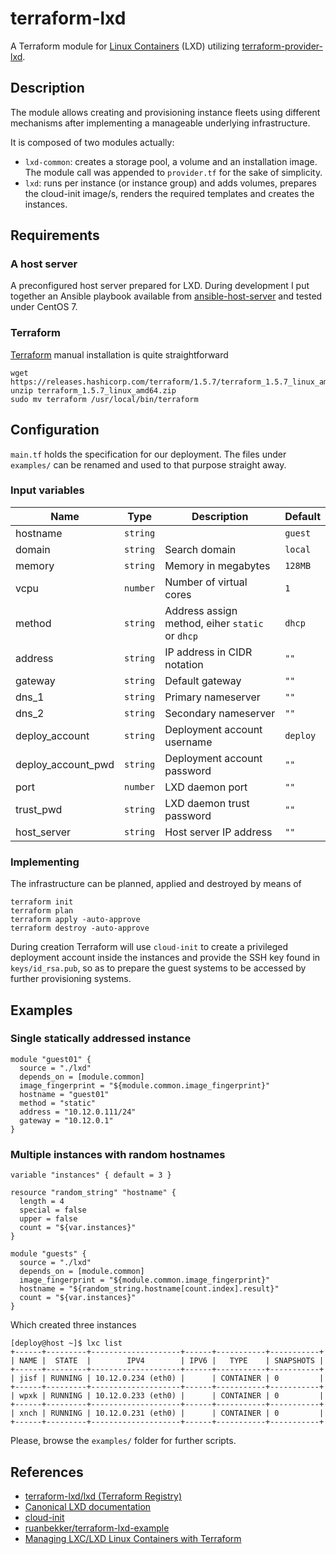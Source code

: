 # terraform-lxd

A Terraform module for [Linux Containers](https://github.com/canonical/lxd/)
(LXD) utilizing
[terraform-provider-lxd](https://github.com/terraform-lxd/terraform-provider-lxd).

## Description

The module allows creating and provisioning instance fleets using
different mechanisms after implementing a manageable underlying infrastructure.

It is composed of two modules actually:

* `lxd-common`: creates a storage pool, a volume and an installation image. The
module call was appended to `provider.tf` for the sake of simplicity.
* `lxd`: runs per instance (or instance group) and adds volumes, prepares the
cloud-init image/s, renders the required templates and creates the instances.

## Requirements

### A host server

A preconfigured host server prepared for LXD. During development I put
together an Ansible playbook available from
[ansible-host-server](https://github.com/jordibalcellss/ansible-host-server/)
and tested under CentOS 7.

### Terraform

[Terraform](https://www.terraform.io/) manual installation is quite
straightforward

```
wget https://releases.hashicorp.com/terraform/1.5.7/terraform_1.5.7_linux_amd64.zip
unzip terraform_1.5.7_linux_amd64.zip
sudo mv terraform /usr/local/bin/terraform
```

## Configuration

`main.tf` holds the specification for our deployment. The files under
`examples/` can be renamed and used to that purpose straight away.

### Input variables

| Name | Type | Description | Default |
| - | - | - | - |
| hostname | `string` | | `guest` |
| domain | `string` | Search domain | `local` |
| memory | `string` | Memory in megabytes | `128MB` |
| vcpu | `number` | Number of virtual cores | `1` |
| method | `string` | Address assign method, eiher `static` or `dhcp` | `dhcp` |
| address | `string` | IP address in CIDR notation | `""` |
| gateway | `string` | Default gateway | `""` |
| dns_1 | `string` | Primary nameserver | `""` |
| dns_2 | `string` | Secondary nameserver | `""` |
| deploy_account | `string` | Deployment account username | `deploy` |
| deploy_account_pwd | `string` | Deployment account password | `""` |
| port | `number` | LXD daemon port | `""` |
| trust_pwd | `string` | LXD daemon trust password | `""` |
| host_server | `string` | Host server IP address | `""` |

### Implementing

The infrastructure can be planned, applied and destroyed by means of

```
terraform init
terraform plan
terraform apply -auto-approve
terraform destroy -auto-approve
```

During creation Terraform will use `cloud-init` to create a privileged
deployment account inside the instances and provide the SSH key found in
`keys/id_rsa.pub`, so as to prepare the guest systems to be accessed by
further provisioning systems.

## Examples

### Single statically addressed instance

```hcl
module "guest01" {
  source = "./lxd"
  depends_on = [module.common]
  image_fingerprint = "${module.common.image_fingerprint}"
  hostname = "guest01"
  method = "static"
  address = "10.12.0.111/24"
  gateway = "10.12.0.1"
}
```

### Multiple instances with random hostnames

```hcl
variable "instances" { default = 3 }

resource "random_string" "hostname" {
  length = 4
  special = false
  upper = false
  count = "${var.instances}"
}

module "guests" {
  source = "./lxd"
  depends_on = [module.common]
  image_fingerprint = "${module.common.image_fingerprint}"
  hostname = "${random_string.hostname[count.index].result}"
  count = "${var.instances}"
}
```

Which created three instances

```
[deploy@host ~]$ lxc list
+------+---------+--------------------+------+-----------+-----------+
| NAME |  STATE  |        IPV4        | IPV6 |   TYPE    | SNAPSHOTS |
+------+---------+--------------------+------+-----------+-----------+
| jisf | RUNNING | 10.12.0.234 (eth0) |      | CONTAINER | 0         |
+------+---------+--------------------+------+-----------+-----------+
| wpxk | RUNNING | 10.12.0.233 (eth0) |      | CONTAINER | 0         |
+------+---------+--------------------+------+-----------+-----------+
| xnch | RUNNING | 10.12.0.231 (eth0) |      | CONTAINER | 0         |
+------+---------+--------------------+------+-----------+-----------+
```

Please, browse the `examples/` folder for further scripts.

## References

* [terraform-lxd/lxd (Terraform Registry)](https://registry.terraform.io/providers/terraform-lxd/lxd/latest/docs/)
* [Canonical LXD documentation](https://documentation.ubuntu.com/lxd/en/latest/)
* [cloud-init](https://cloudinit.readthedocs.io/en/latest/reference/)
* [ruanbekker/terraform-lxd-example](https://github.com/ruanbekker/terraform-lxd-example/)
* [Managing LXC/LXD Linux Containers with Terraform](https://number1.co.za/managing-lxc-lxd-linux-containers-with-terraform/)

